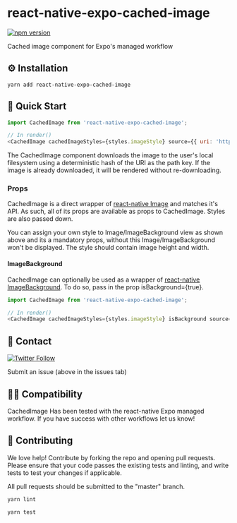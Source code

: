 # react-native-expo-cached-image

[![npm version](https://badge.fury.io/js/react-native-expo-cached-image.svg)](https://badge.fury.io/js/react-native-expo-cached-image)

Cached image component for Expo's managed workflow

## ⚙️ Installation

`yarn add react-native-expo-cached-image`

## 🚀 Quick Start

```javascript
import CachedImage from 'react-native-expo-cached-image';

// In render()
<CachedImage cachedImageStyles={styles.imageStyle} source={{ uri: 'https://qvault.io/wp-content/uploads/2019/05/QVault-app.png' }}/>

```

The CachedImage component downloads the image to the user's local filesystem using a deterministic hash
of the URI as the path key. If the image is already downloaded, it will be rendered without re-downloading.

### Props

CachedImage is a direct wrapper of [react-native Image](https://facebook.github.io/react-native/docs/image)
and matches it's API. As such, all of its props are available as props to CachedImage. Styles are also passed down.

You can assign your own style to Image/ImageBackground view as shown above and its a mandatory props, without this Image/ImageBackground won't be displayed. The style should contain image height and width.

#### ImageBackground

CachedImage can optionally be used as a wrapper of [react-native ImageBackground](https://facebook.github.io/react-native/docs/imagebackground). To do so, pass in the prop isBackground={true}.

```javascript
import CachedImage from 'react-native-expo-cached-image';

// In render()
<CachedImage cachedImageStyles={styles.imageStyle} isBackground source={{ uri: 'https://qvault.io/wp-content/uploads/2019/05/QVault-app.png' }}/>

```

## 💬 Contact

[![Twitter Follow](https://img.shields.io/twitter/follow/wagslane.svg?label=Follow%20Wagslane&style=social)](https://twitter.com/intent/follow?screen_name=wagslane)

Submit an issue (above in the issues tab)

## 🙏🏻 Compatibility

CachedImage Has been tested with the react-native Expo managed workflow. If you have success with other workflows let us know!

## 👏 Contributing

We love help! Contribute by forking the repo and opening pull requests. Please ensure that your code passes the existing tests and linting, and write tests to test your changes if applicable.

All pull requests should be submitted to the "master" branch.

```bash
yarn lint
```

```bash
yarn test
```
